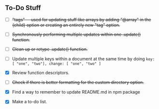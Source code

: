 ## To-Do Stuff

- [ ] ~~"tags" -- used for updating stuff like arrays by adding "@array" in the {child} option or creating an entirely new "tag" option.~~

- [ ] ~~Synchronously performing multiple updates within one .update() function.~~

- [ ] ~~Clean up or retype .update() function.~~

- [ ] Update multiple keys within a document at the same time by doing `key: [ "one", "two"], change: [ "one", "two" ]` 

- [x] Review function descriptors.

- [ ] ~~Check if there is better formatting for the custom directory option.~~

- [x] Find a way to remember to update README.md in npm package

- [x] Make a to-do list.
